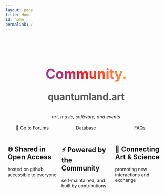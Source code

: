 ```yaml
---
layout: page
title: Home
id: home
permalink: /
---
```


<br>
<br>
<div class="communitytitle">
  <h1 class="communitytitle1">Community.</h1>
  <h1 class="communitytitle2">quantumland.art</h1>
</div>
<br>
<div class="communitysubtitle" style="text-align: center;">
  <i>art, music, software, and events</i>
</div>
<br>
<div class="communitybody">
  <div class="communitybodyrow">
    <div><a target="_self" href="{{ site.baseurl }}/forum">💬 Go to Forums</a></div>
    <div><a target="_self" href="{{ site.baseurl }}/database"><i class="fa-solid fa-database" style="color:#b35488;"></i> Database</a></div>
    <div><a target="_self" href="{{ site.baseurl }}/faqs"><i class="fa-solid fa-circle-question" style="color:#cd762f;"></i> FAQs</a></div>
  </div>
  <br>
  <div class="communitybodyrow2">
    <div><h2>🌐 Shared in Open Access</h2>
      hosted on github, accessible to everyone
    </div>
    <div><h2>⚡ Powered by the Community</h2>
      self-maintained, and built by contributions
    </div>
    <div><h2>🔗 Connecting Art &amp; Science</h2>
      promoting new interactions and exchange
    </div>
  </div>
</div>
<br>
<style>
  nav {
    display: none;
  }
  .communitytitle {
    display: flex;
    flex-direction: column;
    justify-content: center;
    align-items: center;
  }
  .communitytitle1 {
    line-height: 1.2em;
    font-size: 3.03em;
    background: -webkit-linear-gradient(30deg, rgba(131,58,180,1) 0%, rgba(253,29,29,1) 50%, rgba(252,176,69,1) 100%);
    -webkit-background-clip: text;
    background-clip: text;
    -webkit-text-fill-color: transparent;
    color: transparent;
  }
  .communitytitle2 {
    font-size: 2.1em;
    margin-top: auto;
    color: rgb(88, 88, 88);
  }
  .communitybody {
    display: flex;
    flex-direction: column;
  }
  .communitybodyrow, .communitybodyrow2 {
    display: flex;
    flex-direction: column;
  }
  .communitybodyrow > div {
    text-align: center;
  }
  @media (max-width: 600px){
    .communitybodyrow > div, .communitybodyrow2 > div {
      flex: 1 1 0;
      padding: 0.5em 0;
    }
  }
  @media (min-width: 600px){
    .communitybodyrow, .communitybodyrow2 {
      flex-direction: row;
    }
    .communitybodyrow > div, .communitybodyrow2 > div {
      flex: 1 1 0;
      padding: 0 0.5em;
    }
    .wrapper {
      max-width: 40em;
      margin: auto;
    }
  }
</style>
<script>
  var urls = document.getElementsByTagName("a");
  for (var i = 1; i < urls.length; i++) {
    urls[i].target = "_self";
  }
</script>
